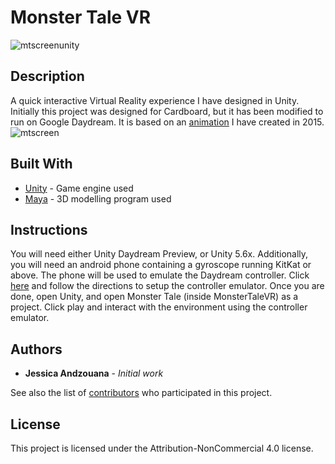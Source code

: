 # Monster Tale VR
![mtscreenunity](http://imgur.com/rg3z14r "Screenshot of project")
## Description
A quick interactive Virtual Reality experience I have designed in Unity. Initially this project was designed for Cardboard, but it has been modified to run on Google Daydream. It is based on an [animation](https://www.youtube.com/watch?v=4El3XyjnP_M)
I have created in 2015.
![mtscreen](https://thejandz.files.wordpress.com/2017/03/monster-tale.jpg?w=585 "Screenshot of animation")

## Built With

* [Unity](https://unity3d.com/) - Game engine used
* [Maya](http://www.autodesk.com/products/maya/overview) - 3D modelling program used

## Instructions
You will need either Unity Daydream Preview, or Unity 5.6x. Additionally, you will need an android phone containing a gyroscope running KitKat or above. The phone will be used to emulate the Daydream controller. Click
[here](https://developers.google.com/vr/daydream/controller-emulator)
and follow the directions to setup the controller emulator.
Once you are done, open Unity, and open Monster Tale (inside MonsterTaleVR) as a project. Click play and interact with the environment using the controller emulator.
## Authors

* **Jessica Andzouana** - *Initial work*

See also the list of [contributors](https://github.com/jandzouana/MonsterTaleVR/graphs/contributors) who participated in this project.

## License

This project is licensed under the Attribution-NonCommercial 4.0 license.
